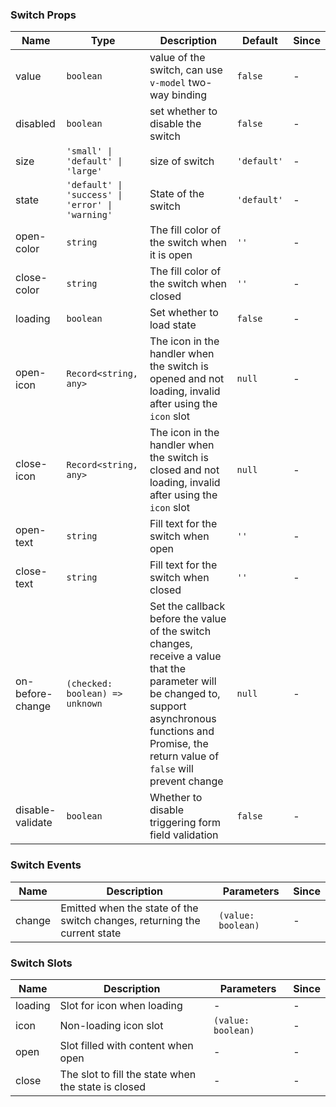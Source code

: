 ### Switch Props

| Name             | Type                                             | Description                                                                                                                                                                                                 | Default     | Since |
| ---------------- | ------------------------------------------------ | ----------------------------------------------------------------------------------------------------------------------------------------------------------------------------------------------------------- | ----------- | ----- |
| value            | `boolean`                                        | value of the switch, can use `v-model` two-way binding                                                                                                                                                        | `false`     | -     |
| disabled         | `boolean`                                        | set whether to disable the switch                                                                                                                                                                           | `false`     | -     |
| size             | `'small' \| 'default' \| 'large'`                | size of switch                                                                                                                                                                                              | `'default'` | -     |
| state            | `'default' \| 'success' \| 'error' \| 'warning'` | State of the switch                                                                                                                                                                                         | `'default'` | -     |
| open-color       | `string`                                         | The fill color of the switch when it is open                                                                                                                                                                | `''`        | -     |
| close-color      | `string`                                         | The fill color of the switch when closed                                                                                                                                                                    | `''`        | -     |
| loading          | `boolean`                                        | Set whether to load state                                                                                                                                                                                   | `false`     | -     |
| open-icon        | `Record<string, any>`                            | The icon in the handler when the switch is opened and not loading, invalid after using the `icon` slot                                                                                                           | `null`      | -     |
| close-icon       | `Record<string, any>`                            | The icon in the handler when the switch is closed and not loading, invalid after using the `icon` slot                                                                                                    | `null`      | -     |
| open-text        | `string`                                         | Fill text for the switch when open                                                                                                                                                                          | `''`        | -     |
| close-text       | `string`                                         | Fill text for the switch when closed                                                                                                                                                                        | `''`        | -     |
| on-before-change | `(checked: boolean) => unknown`                  | Set the callback before the value of the switch changes, receive a value that the parameter will be changed to, support asynchronous functions and Promise, the return value of `false` will prevent change | `null`      | -     |
| disable-validate | `boolean`                                        | Whether to disable triggering form field validation                                                                                                                                                         | ``false``   | -     |

### Switch Events

| Name   | Description                                                                 | Parameters         | Since |
| ------ | --------------------------------------------------------------------------- | ------------------ | ----- |
| change | Emitted when the state of the switch changes, returning the current state | `(value: boolean)` | -     |

### Switch Slots

| Name    | Description                                         | Parameters         | Since |
| ------- | --------------------------------------------------- | ------------------ | ----- |
| loading | Slot for icon when loading                          | -                  | -     |
| icon    | Non-loading icon slot                               | `(value: boolean)` | -     |
| open    | Slot filled with content when open                  | -                  | -     |
| close   | The slot to fill the state when the state is closed | -                  | -     |
